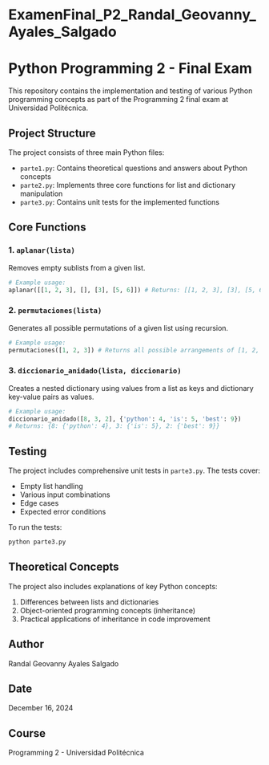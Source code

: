 # ExamenFinal_P2_Randal_Geovanny_Ayales_Salgado
 
# Python Programming 2 - Final Exam

This repository contains the implementation and testing of various Python programming concepts as part of the Programming 2 final exam at Universidad Politécnica.

## Project Structure

The project consists of three main Python files:
- `parte1.py`: Contains theoretical questions and answers about Python concepts
- `parte2.py`: Implements three core functions for list and dictionary manipulation
- `parte3.py`: Contains unit tests for the implemented functions

## Core Functions

### 1. `aplanar(lista)`
Removes empty sublists from a given list.

```python
# Example usage:
aplanar([[1, 2, 3], [], [3], [5, 6]]) # Returns: [[1, 2, 3], [3], [5, 6]]
```

### 2. `permutaciones(lista)`
Generates all possible permutations of a given list using recursion.

```python
# Example usage:
permutaciones([1, 2, 3]) # Returns all possible arrangements of [1, 2, 3]
```

### 3. `diccionario_anidado(lista, diccionario)`
Creates a nested dictionary using values from a list as keys and dictionary key-value pairs as values.

```python
# Example usage:
diccionario_anidado([8, 3, 2], {'python': 4, 'is': 5, 'best': 9})
# Returns: {8: {'python': 4}, 3: {'is': 5}, 2: {'best': 9}}
```

## Testing

The project includes comprehensive unit tests in `parte3.py`. The tests cover:
- Empty list handling
- Various input combinations
- Edge cases
- Expected error conditions

To run the tests:
```bash
python parte3.py
```

## Theoretical Concepts

The project also includes explanations of key Python concepts:
1. Differences between lists and dictionaries
2. Object-oriented programming concepts (inheritance)
3. Practical applications of inheritance in code improvement

## Author

Randal Geovanny Ayales Salgado

## Date

December 16, 2024

## Course

Programming 2 - Universidad Politécnica